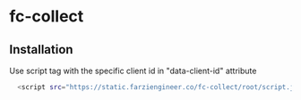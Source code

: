 # fc-collect


## Installation

Use script tag with the specific client id in "data-client-id" attribute

```bash
  <script src="https://static.farziengineer.co/fc-collect/root/script.js" id="fc-collect-19212" data-client-id="8f554ef8-b01a-4251-8840-d144c984183d"></script>
```
    

